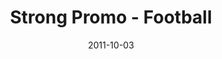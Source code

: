 ---
layout: media
category: media
title: "Strong Promo - Football"
date: 2011-10-03
description: "Find strength you didn't know you had&#58; StrongChallenge.com"
tag: 
 - strong-challenge
 - journey
video: "http://s3.amazonaws.com/crossroads-media/other-media/video/strong_football.mp4"
video-poster: "http://s3.amazonaws.com/crossroads-media/images/strong_football_still.jpg"
---